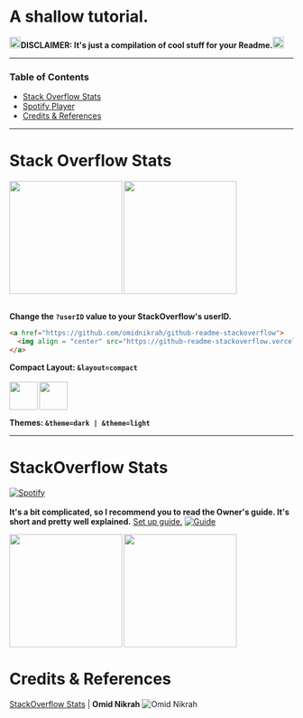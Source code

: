 # A shallow tutorial.

<img src="https://github.com/TheDudeThatCode/TheDudeThatCode/blob/master/Assets/powerup.gif" width="20px">**DISCLAIMER: It's just a compilation of cool stuff for your Readme.**<img src="https://github.com/TheDudeThatCode/TheDudeThatCode/blob/master/Assets/powerup.gif" width="20px">

----
###  Table of Contents
  - [Stack Overflow Stats](#stackoverflowstats)
  - [Spotify Player](#spotifyplayer)
  - [Credits & References](#refs)
-----
# <a name="stackoverflowstats"></a>Stack Overflow Stats

<a href="https://github.com/omidnikrah/github-readme-stackoverflow">
  <img align = "left" src="https://github-readme-stackoverflow.vercel.app/?userID=14450222" height="200">
  <img align='center' src="https://github-readme-stackoverflow.vercel.app/?userID=14450222&theme=dark" height="200">
</a>
<br><br>

**Change the `?userID` value to your StackOverflow's userID.**

```md
<a href="https://github.com/omidnikrah/github-readme-stackoverflow">
  <img align = "center" src="https://github-readme-stackoverflow.vercel.app/?userID=6558042">
</a>
```
**Compact Layout: `&layout=compact`**
<br><br>
<img src="https://github-readme-stackoverflow.vercel.app/?userID=14450222&theme=light&layout=compact" align='left'  height="50">
<img src="https://github-readme-stackoverflow.vercel.app/?userID=14450222&theme=dark&layout=compact" align='center'  height="50">

**Themes: `&theme=dark | &theme=light`**

-----

# <a name="spotifyplayer"></a>StackOverflow Stats
[![Spotify](https://spotifybadge.vercel.app/api/spotify)](https://open.spotify.com/user/7jlpf23yb8n91ft6vsthz68hu)
<br><br>
**It's a bit complicated, so I recommend you to read the Owner's guide. It's short and pretty well explained.**
[Set up guide.](https://github.com/novatorem/novatorem/blob/master/SetUp.md)
[![Guide](https://media.giphy.com/media/RM5qpQpypZLk6T4v1D/giphy.gif)](https://github.com/novatorem/novatorem/blob/master/SetUp.md)

<a href="https://github.com/novatorem/novatorem/blob/master/SetUp.md">
  <img align = "left" src="https://github-readme-stackoverflow.vercel.app/?userID=14450222" height="200">
  <img align='center' src="https://github-readme-stackoverflow.vercel.app/?userID=14450222&theme=dark" height="200">
</a>


# <a name="refs"></a>Credits & References
[StackOverflow Stats](https://github.com/omidnikrah/github-readme-stackoverflow) | **Omid Nikrah** ![Omid Nikrah](https://img.shields.io/github/followers/omidnikrah.svg?style=social&label=Follow&maxAge=2592000)

